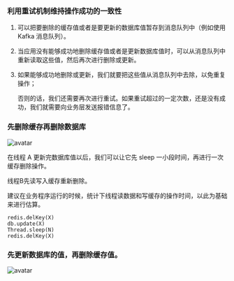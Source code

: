 ### 利用重试机制维持操作成功的一致性

1. 可以把要删除的缓存值或者是要更新的数据库值暂存到消息队列中（例如使用 Kafka 消息队列）。

2. 当应用没有能够成功地删除缓存值或者是更新数据库值时，可以从消息队列中重新读取这些值，然后再次进行删除或更新。

3. 如果能够成功地删除或更新，我们就要把这些值从消息队列中去除，以免重复操作；

   否则的话，我们还需要再次进行重试。如果重试超过的一定次数，还是没有成功，我们就需要向业务层发送报错信息了。

### 先删除缓存再删除数据库

![avatar](https://static001.geekbang.org/resource/image/85/12/857c2b5449d9a04de6fe93yy1e355c12.jpg)

在线程 A 更新完数据库值以后，我们可以让它先 sleep 一小段时间，再进行一次缓存删除操作。

线程B先读写入缓存重新删除。

建议在业务程序运行的时候，统计下线程读数据和写缓存的操作时间，以此为基础来进行估算。

```
redis.delKey(X)
db.update(X)
Thread.sleep(N)
redis.delKey(X)
```

### 先更新数据库的值，再删除缓存值。

![avatar](https://static001.geekbang.org/resource/image/a1/0b/a1c66ee114yyc9f37f2a35f21b46010b.jpg)

